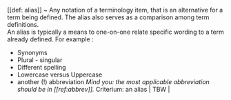 [[def: alias]]
~ Any notation of a terminology item, that is an alternative for a term being defined. The alias also serves as a comparison among term definitions.  
An alias is typically a means to one-on-one relate specific wording to a term already defined. For example :
- Synonyms
- Plural - singular
- Different spelling
- Lowercase versus Uppercase 
- another (!) abbreviation
*Mind you: the most applicable abbreviation should be in [[ref:abbrev]].*
Criterium: an alias | TBW |

